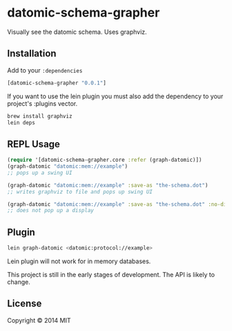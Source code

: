 # datomic-schema-grapher

Visually see the datomic schema. Uses graphviz.

## Installation

Add to your `:dependencies`

```clojure
[datomic-schema-grapher "0.0.1"]
```

If you want to use the lein plugin you must also add the dependency to your project's :plugins vector.

```bash
brew install graphviz
lein deps
```

## REPL Usage

```clojure
(require '[datomic-schema-grapher.core :refer (graph-datomic)])
(graph-datomic "datomic:mem://example")
;; pops up a swing UI
```

```clojure
(graph-datomic "datomic:mem://example" :save-as "the-schema.dot")
;; writes graphviz to file and pops up swing UI
```

```clojure
(graph-datomic "datomic:mem://example" :save-as "the-schema.dot" :no-display true)
;; does not pop up a display
```

## Plugin

```bash
lein graph-datomic <datomic:protocol://example>
```
Lein plugin will not work for in memory databases.

This project is still in the early stages of development.
The API is likely to change.

## License

Copyright © 2014 MIT
